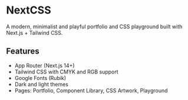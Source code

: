 # NextCSS

A modern, minimalist and playful portfolio and CSS playground built with Next.js + Tailwind CSS.

## Features
- App Router (Next.js 14+)
- Tailwind CSS with CMYK and RGB support
- Google Fonts (Rubik)
- Dark and light themes
- Pages: Portfolio, Component Library, CSS Artwork, Playground